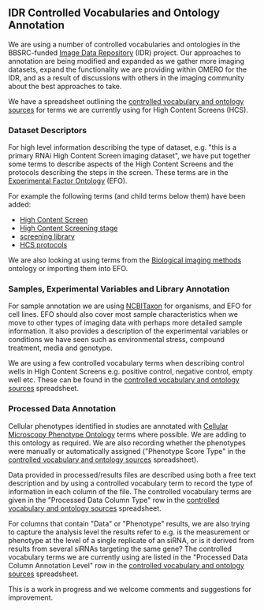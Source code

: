 
## IDR Controlled Vocabularies and Ontology Annotation

We are using a number of controlled vocabularies and ontologies in the BBSRC-funded [Image Data Repository](http://idr-demo.openmicroscopy.org/webclient/userdata/?experimenter=-1) (IDR) project.  Our approaches to annotation are being modified and expanded as we gather more imaging datasets, expand the functionality we are providing within OMERO for the IDR,  and as a result of discussions with others in the imaging community about the best approaches to take.


We have a spreadsheet outlining the [controlled vocabulary and ontology sources](https://docs.google.com/spreadsheets/d/1S9of23dD8vY1QUv90RV_-Ugu0h6yTeNobuj92-OoSl8/edit?usp=sharing) for terms we are currently using for High Content Screens (HCS).


### Dataset Descriptors

For high level information describing the type of dataset, e.g. "this is a primary RNAi High Content Screen imaging dataset",  we have put together some terms to describe aspects of the High Content Screens and the protocols describing the steps in the screen.  These terms are in the [Experimental Factor Ontology](http://www.ebi.ac.uk/efo) (EFO).


For example the following terms (and child terms below them) have been added:

 * [High Content Screen](http://www.ebi.ac.uk/ols/beta/ontologies/efo/terms?iri=http%3A%2F%2Fwww.ebi.ac.uk%2Fefo%2FEFO_0007550)
 * [High Content Screening stage](http://www.ebi.ac.uk/ols/beta/ontologies/efo/terms?iri=http%3A%2F%2Fwww.ebi.ac.uk%2Fefo%2FEFO_0007555)
 * [screening library](http://www.ebi.ac.uk/ols/beta/ontologies/efo/terms?iri=http%3A%2F%2Fwww.ebi.ac.uk%2Fefo%2FEFO_0007559)
 * [HCS protocols](http://www.ebi.ac.uk/ols/beta/ontologies/efo/terms?iri=http%3A%2F%2Fwww.ebi.ac.uk%2Fefo%2FEFO_0007570)

We are also looking at using terms from the [Biological imaging methods](http://www.ebi.ac.uk/ols/beta/ontologies/fbbi) ontology or importing them into EFO.


### Samples, Experimental Variables and Library Annotation

For sample annotation we are using [NCBITaxon](http://www.ebi.ac.uk/ols/beta/ontologies/ncbitaxon) for organisms, and EFO for cell lines.  EFO should also cover most sample characteristics when we move to other types of imaging data with perhaps more detailed sample information.  It also provides a description of the experimental variables or conditions we have seen such as environmental stress, compound treatment, media and genotype.


We are using a few controlled vocabulary terms when describing control wells in High Content Screens e.g. positive control, negative control, empty well etc. These can be found in the [controlled vocabulary and ontology sources](https://docs.google.com/spreadsheets/d/1S9of23dD8vY1QUv90RV_-Ugu0h6yTeNobuj92-OoSl8/edit?usp=sharing) spreadsheet.


### Processed Data Annotation

Cellular phenotypes identified in studies are annotated with [Cellular Microscopy Phenotype Ontology](http://www.ebi.ac.uk/cmpo) terms where possible.  We are adding to this ontology as required. We are also recording whether the phenotypes were manually or automatically assigned ("Phenotype Score Type" in  the [controlled vocabulary and ontology sources](https://docs.google.com/spreadsheets/d/1S9of23dD8vY1QUv90RV_-Ugu0h6yTeNobuj92-OoSl8/edit?usp=sharing) spreadsheet).


Data provided in processed/results files are described using both a free text description and by using a controlled vocabulary term to record the type of information in each column of the file.  The controlled vocabulary terms are given in the "Processed Data Column Type" row in the [controlled vocabulary and ontology sources](https://docs.google.com/spreadsheets/d/1S9of23dD8vY1QUv90RV_-Ugu0h6yTeNobuj92-OoSl8/edit?usp=sharing) spreadsheet.

For columns that contain "Data" or "Phenotype" results, we are also trying to capture the analysis level the results refer to  e.g. is the measurement or phenotype at the level of a single replicate of an siRNA, or is it derived from results from several siRNAs targeting the same gene? The controlled vocabulary terms we are currently using are listed in the "Processed Data Column Annotation Level" row in the [controlled vocabulary and ontology sources](https://docs.google.com/spreadsheets/d/1S9of23dD8vY1QUv90RV_-Ugu0h6yTeNobuj92-OoSl8/edit?usp=sharing) spreadsheet.

This is a work in progress and we welcome comments and suggestions for improvement.
